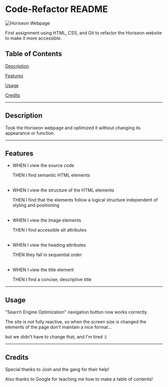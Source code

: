 # Code-Refactor README

![Horiseon Webpage](\assets\images\code_refactor.png)

First assignment using HTML, CSS, and Git to refactor the Horiseon website to make it more accessible.

## Table of Contents
[Description](#description)

[Features](#features)

[Usage](#usage)

[Credits](#credits)

---

## Description

Took the Horiseon webpage and optimized it without changing its appearance or function.


---

## Features

- WHEN I view the source code

    THEN I find semantic HTML elements
<br><br>
- WHEN I view the structure of the HTML elements

    THEN I find that the elements follow a logical structure independent of styling and positioning
<br><br>
- WHEN I view the image elements

    THEN I find accessible alt attributes
<br><br>
- WHEN I view the heading attributes

    THEN they fall in sequential order
<br><br>
- WHEN I view the title element

    THEN I find a concise, descriptive title

___

## Usage

"Search Engine Optimization" navigation button now works correctly.

The site is not fully reactive, so when the screen size is changed the elements of the page don't maintain a nice format... 

but we didn't have to change that, and I'm tired :)

---

## Credits

Special thanks to Josh and the gang for their help!

Also thanks to Google for teaching me how to make a table of contents!